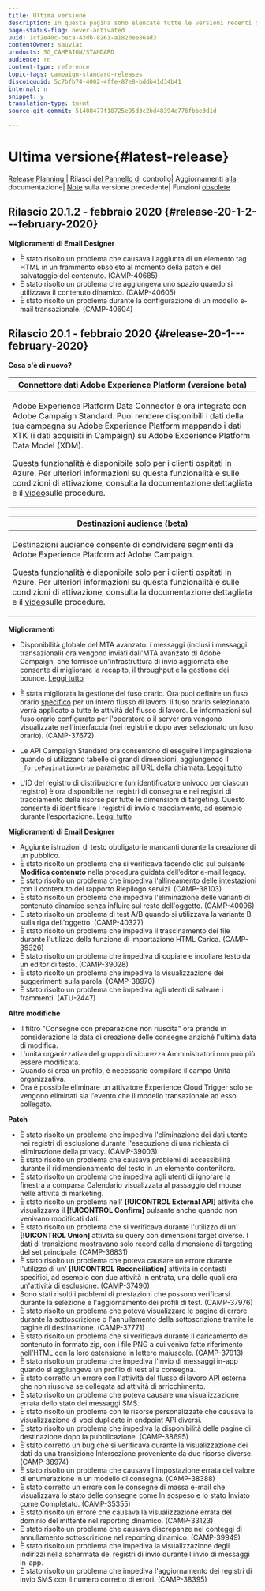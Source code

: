 ```yaml
---
title: Ultima versione
description: In questa pagina sono elencate tutte le versioni recenti di Adobe Campaign Standard.
page-status-flag: never-activated
uuid: 1cf2e40c-beca-43db-8261-a1820ee86ad3
contentOwner: sauviat
products: SG_CAMPAIGN/STANDARD
audience: rn
content-type: reference
topic-tags: campaign-standard-releases
discoiquuid: 5c7bfb74-4002-4ffe-87e8-bddb41d34b41
internal: n
snippet: y
translation-type: tm+mt
source-git-commit: 51408477f18725e95d3c2bd48394e776fbbe3d1d

---
```



# Ultima versione{#latest-release}

[Release Planning](https://helpx.adobe.com/campaign/kb/acs-release-planning.html) | Rilasci [del Pannello di](https://docs.adobe.com/content/help/en/control-panel/using/release-notes.html) controllo| Aggiornamenti [alla](../../rn/using/documentation-updates.md) documentazione| [Note](../../rn/using/release-notes-2019.md) sulla versione precedente| Funzioni [obsolete](https://helpx.adobe.com/campaign/kb/acs-deprecated-and-removed-features.html)

## Rilascio 20.1.2 - febbraio 2020 {#release-20-1-2---february-2020}

**Miglioramenti di Email Designer**

* È stato risolto un problema che causava l&#39;aggiunta di un elemento tag HTML in un frammento obsoleto al momento della patch e del salvataggio del contenuto. (CAMP-40685)
* È stato risolto un problema che aggiungeva uno spazio quando si utilizzava il contenuto dinamico. (CAMP-40605)
* È stato risolto un problema durante la configurazione di un modello e-mail transazionale. (CAMP-40604)

## Rilascio 20.1 - febbraio 2020 {#release-20-1---february-2020}

**Cosa c&#39;è di nuovo?**


<table> 
 <thead> 
  <tr> 
   <th> <strong>Connettore dati Adobe Experience Platform (versione beta)</strong><br /> </th> 
  </tr> 
 </thead> 
 <tbody> 
  <tr> 
   <td> <p>Adobe Experience Platform Data Connector è ora integrato con Adobe Campaign Standard. Puoi rendere disponibili i dati della tua campagna su Adobe Experience Platform mappando i dati XTK (i dati acquisiti in Campaign) su Adobe Experience Platform Data Model (XDM). </p>
    <p>Questa funzionalità è disponibile solo per i clienti ospitati in Azure. Per ulteriori informazioni su questa funzionalità e sulle condizioni di attivazione, consulta la documentazione <a href="../../administration/using/aep-about-data-connector.md"></a> dettagliata e il <a href="https://docs.adobe.com/content/help/en/campaign-learn/campaign-standard-tutorials/administrating/adobe-experience-platform-data-connector/understanding-the-adobe-experience-platform-data-connector.html">video</a>sulle procedure.</p>
   </td> 
  </tr> 
 </tbody> 
</table>

<table> 
 <thead> 
  <tr> 
   <th> <strong>Destinazioni audience (beta) </strong><br /> </th> 
  </tr> 
 </thead> 
 <tbody> 
  <tr> 
   <td> <p>Destinazioni audience consente di condividere segmenti da Adobe Experience Platform ad Adobe Campaign.</p>
    <p>Questa funzionalità è disponibile solo per i clienti ospitati in Azure. Per ulteriori informazioni su questa funzionalità e sulle condizioni di attivazione, consulta la documentazione <a href="../../audiences/using/aep-about-audience-destinations-service.md"></a> dettagliata e il <a href="https://docs.adobe.com/content/help/en/campaign-learn/campaign-standard-tutorials/profiles-and-audiences/audience-destinations/audience-destinations-overview.html">video</a>sulle procedure. </p>
   </td> 
  </tr> 
 </tbody> 
</table>

**Miglioramenti**

* Disponibilità globale del MTA avanzato: i messaggi (inclusi i messaggi transazionali) ora vengono inviati dall&#39;MTA avanzato di Adobe Campaign, che fornisce un&#39;infrastruttura di invio aggiornata che consente di migliorare la recapito, il throughput e la gestione dei bounce. [Leggi tutto](https://helpx.adobe.com/campaign/kb/campaign-enhanced-mta.html)

* È stata migliorata la gestione del fuso orario. Ora puoi definire un fuso orario [specifico](../../automating/using/building-a-workflow.md) per un intero flusso di lavoro. Il fuso orario selezionato verrà applicato a tutte le attività del flusso di lavoro. Le informazioni sul fuso orario configurato per l&#39;operatore o il server ora vengono visualizzate nell&#39;interfaccia (nei registri e dopo aver selezionato un fuso orario). (CAMP-37672)

* Le API Campaign Standard ora consentono di eseguire l&#39;impaginazione quando si utilizzano tabelle di grandi dimensioni, aggiungendo il `_forcePagination=true` parametro all&#39;URL della chiamata. [Leggi tutto](../../api/using/pagination.md)

* L&#39;ID del registro di distribuzione (un identificatore univoco per ciascun registro) è ora disponibile nei registri di consegna e nei registri di tracciamento delle risorse per tutte le dimensioni di targeting. Questo consente di identificare i registri di invio o tracciamento, ad esempio durante l’esportazione. [Leggi tutto](../../automating/using/exporting-logs.md)

**Miglioramenti di Email Designer**

* Aggiunte istruzioni di testo obbligatorie mancanti durante la creazione di un pubblico.
* È stato risolto un problema che si verificava facendo clic sul pulsante **Modifica contenuto** nella procedura guidata dell’editor e-mail legacy.
* È stato risolto un problema che impediva l&#39;allineamento delle intestazioni con il contenuto del rapporto Riepilogo servizi. (CAMP-38103)
* È stato risolto un problema che impediva l&#39;eliminazione delle varianti di contenuto dinamico senza influire sul resto dell&#39;oggetto. (CAMP-40096)
* È stato risolto un problema di test A/B quando si utilizzava la variante B sulla riga dell&#39;oggetto. (CAMP-40327)
* È stato risolto un problema che impediva il trascinamento dei file durante l&#39;utilizzo della funzione di importazione HTML Carica. (CAMP-39326)
* È stato risolto un problema che impediva di copiare e incollare testo da un editor di testo. (CAMP-39028)
* È stato risolto un problema che impediva la visualizzazione dei suggerimenti sulla parola. (CAMP-38970)
* È stato risolto un problema che impediva agli utenti di salvare i frammenti. (ATU-2447)

**Altre modifiche**

* Il filtro &quot;Consegne con preparazione non riuscita&quot; ora prende in considerazione la data di creazione delle consegne anziché l&#39;ultima data di modifica.
* L&#39;unità organizzativa del gruppo di sicurezza Amministratori non può più essere modificata.
* Quando si crea un profilo, è necessario compilare il campo Unità organizzativa.
* Ora è possibile eliminare un attivatore Experience Cloud Trigger solo se vengono eliminati sia l&#39;evento che il modello transazionale ad esso collegato.

**Patch**

* È stato risolto un problema che impediva l&#39;eliminazione dei dati utente nei registri di esclusione durante l&#39;esecuzione di una richiesta di eliminazione della privacy. (CAMP-39003)
* È stato risolto un problema che causava problemi di accessibilità durante il ridimensionamento del testo in un elemento contenitore.
* È stato risolto un problema che impediva agli utenti di ignorare la finestra a comparsa Calendario visualizzata al passaggio del mouse nelle attività di marketing.
* È stato risolto un problema nell&#39; **[!UICONTROL External API]** attività che visualizzava il **[!UICONTROL Confirm]** pulsante anche quando non venivano modificati dati.
* È stato risolto un problema che si verificava durante l&#39;utilizzo di un&#39; **[!UICONTROL Union]** attività su query con dimensioni target diverse. I dati di transizione mostravano solo record dalla dimensione di targeting del set principale. (CAMP-36831)
* È stato risolto un problema che poteva causare un errore durante l&#39;utilizzo di un&#39; **[!UICONTROL Reconciliation]** attività in contesti specifici, ad esempio con due attività in entrata, una delle quali era un&#39;attività di esclusione. (CAMP-37490)
* Sono stati risolti i problemi di prestazioni che possono verificarsi durante la selezione e l&#39;aggiornamento dei profili di test. (CAMP-37976)
* È stato risolto un problema che poteva visualizzare le pagine di errore durante la sottoscrizione o l&#39;annullamento della sottoscrizione tramite le pagine di destinazione. (CAMP-37771)
* È stato risolto un problema che si verificava durante il caricamento del contenuto in formato zip, con i file PNG a cui veniva fatto riferimento nell’HTML con la loro estensione in lettere maiuscole. (CAMP-37913)
* È stato risolto un problema che impediva l&#39;invio di messaggi in-app quando si aggiungeva un profilo di test alla consegna.
* È stato corretto un errore con l&#39;attività del flusso di lavoro API esterna che non riusciva se collegata ad attività di arricchimento.
* È stato risolto un problema che poteva causare una visualizzazione errata dello stato dei messaggi SMS.
* È stato risolto un problema con le risorse personalizzate che causava la visualizzazione di voci duplicate in endpoint API diversi.
* È stato risolto un problema che impediva la disponibilità delle pagine di destinazione dopo la pubblicazione. (CAMP-38695)
* È stato corretto un bug che si verificava durante la visualizzazione dei dati da una transizione Intersezione proveniente da due risorse diverse. (CAMP-38974)
* È stato risolto un problema che causava l&#39;impostazione errata del valore di enumerazione in un modello di consegna. (CAMP-38388)
* È stato corretto un errore con le consegne di massa e-mail che visualizzava lo stato delle consegne come In sospeso e lo stato Inviato come Completato. (CAMP-35355)
* È stato risolto un errore che causava la visualizzazione errata del dominio del mittente nel reporting dinamico. (CAMP-33123)
* È stato risolto un problema che causava discrepanze nei conteggi di annullamento sottoscrizione nel reporting dinamico. (CAMP-39949)
* È stato risolto un problema che impediva la visualizzazione degli indirizzi nella schermata dei registri di invio durante l&#39;invio di messaggi in-app.
* È stato risolto un problema che impediva l&#39;aggiornamento dei registri di invio SMS con il numero corretto di errori. (CAMP-38395)
